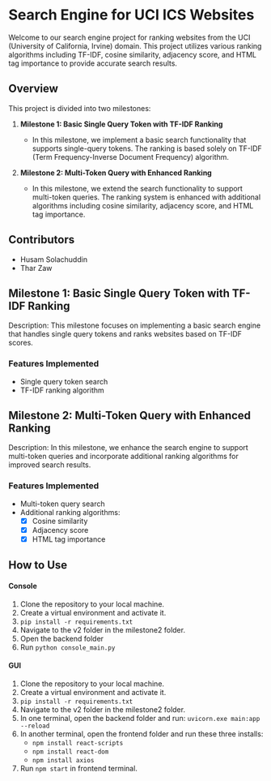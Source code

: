 # Search Engine for UCI ICS Websites

Welcome to our search engine project for ranking websites from the UCI (University of California, Irvine) domain. This project utilizes various ranking algorithms including TF-IDF, cosine similarity, adjacency score, and HTML tag importance to provide accurate search results.

## Overview

This project is divided into two milestones:

1. **Milestone 1: Basic Single Query Token with TF-IDF Ranking**
    - In this milestone, we implement a basic search functionality that supports single-query tokens. The ranking is based solely on TF-IDF (Term Frequency-Inverse Document Frequency) algorithm.

2. **Milestone 2: Multi-Token Query with Enhanced Ranking**
    - In this milestone, we extend the search functionality to support multi-token queries. The ranking system is enhanced with additional algorithms including cosine similarity, adjacency score, and HTML tag importance.

## Contributors

- Husam Solachuddin
- Thar Zaw

## Milestone 1: Basic Single Query Token with TF-IDF Ranking

Description: This milestone focuses on implementing a basic search engine that handles single query tokens and ranks websites based on TF-IDF scores.

### Features Implemented

- Single query token search
- TF-IDF ranking algorithm

## Milestone 2: Multi-Token Query with Enhanced Ranking

Description: In this milestone, we enhance the search engine to support multi-token queries and incorporate additional ranking algorithms for improved search results.

### Features Implemented

- Multi-token query search
- Additional ranking algorithms:
  - [x] Cosine similarity
  - [x] Adjacency score
  - [x] HTML tag importance

## How to Use
#### Console
1. Clone the repository to your local machine.
2. Create a virtual environment and activate it.
3. ```pip install -r requirements.txt```
4. Navigate to the v2 folder in the milestone2 folder.
5. Open the backend folder
6. Run ```python console_main.py```

#### GUI
1. Clone the repository to your local machine.
2. Create a virtual environment and activate it.
3. ```pip install -r requirements.txt```
4. Navigate to the v2 folder in the milestone2 folder.
5. In one terminal, open the backend folder and run: ```uvicorn.exe main:app --reload```
6. In another terminal, open the frontend folder and run these three installs:
   - ```npm install react-scripts```
   - ```npm install react-dom```
   - ```npm install axios```
7. Run ```npm start``` in frontend terminal.
